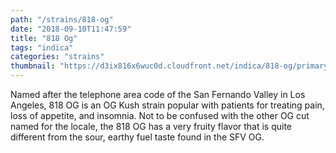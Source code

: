 ```yaml
---
path: "/strains/818-og"
date: "2018-09-10T11:47:59"
title: "818 Og"
tags: "indica"
categories: "strains"
thumbnail: "https://d3ix816x6wuc0d.cloudfront.net/indica/818-og/primary?width=480"
---
```

Named after the telephone area code of the San Fernando Valley in Los Angeles, 818 OG is an OG Kush strain popular with patients for treating pain, loss of appetite, and insomnia. Not to be confused with the other OG cut named for the locale, the 818 OG has a very fruity flavor that is quite different from the sour, earthy fuel taste found in the SFV OG. 